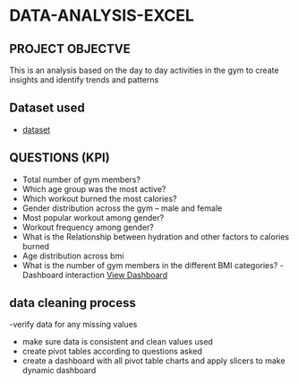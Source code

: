 # DATA-ANALYSIS-EXCEL
## PROJECT OBJECTVE
This is an analysis based on the day to day activities in the gym to create insights and identify trends and patterns

## Dataset used
- <a href = "https://github.com/SAMUELAY1/DATA-ANALYSIS-EXCEL/blob/main/gymdata.xlsx" >dataset</a>

## QUESTIONS (KPI)
-	Total number of gym members?
-	Which age group was the most active?
-	Which workout burned the most calories?
-	Gender distribution across the gym – male and female
-	Most popular workout among gender?
-	Workout frequency among gender?
-	What is the Relationship between hydration and other factors to calories burned 
-	Age distribution across bmi
-	What is the number of gym members in the different BMI categories?
-Dashboard interaction <a href ="https://github.com/SAMUELAY1/DATA-ANALYSIS-EXCEL/blob/main/Screenshot%202025-02-09%20at%2001.58.05.png"> View Dashboard</a>

## data cleaning process
-verify  data  for any missing values 
- make sure data is consistent and clean values used 
- create pivot tables according to questions asked
- create a dashboard with all pivot table charts and apply slicers  to make dynamic dashboard
